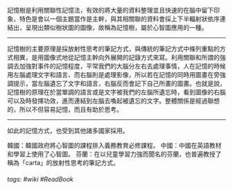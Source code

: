 記憶樹是利用關聯性記憶法，有效的將大量的資料整理並且快速的在腦中留下印象，特色是會以一個主題當作是主幹，與其相關聯的資料會採上下半輻射狀依序連結出，呈現出類似樹狀圖的圖像，故稱為記憶樹，屬於心智圖應用的一種。

---
記憶樹的主要原理是採放射性思考的筆記方式，與傳統的筆記方式中條列重點的方式相異，是用圖像式地從記憶主幹向外展開的記錄方式來寫。利用關聯和所謂的強調去加強對事件的記憶程度，平常我們的大腦分左右去處理事情，人在記憶的時候用左腦處理文字和語言、而右腦則是處理影像，所以若在記憶的同時用圖畫在旁強調提示，當左腦遺忘了文字和語言，右腦反而會記下自己所畫的圖畫。也就是說，記憶樹的原理在於當單調的語言或是文字被我們的左腦所遺忘時，看到圖像的右腦可以及時發揮功效，進而連結到左腦去喚起被遺忘的文字。整體關係是經過聯想的，所以不但容易記憶，而且有助於思考。

---
如此的記憶方式，也受到其他諸多國家採用。


韓國：韓國政府將心智圖的課程排入義務教育必修課程。
中國：中國在英語教材和學習上使用了心智圖。
芬蘭：在以兒童學習力強而聞名的芬蘭，也普遍教授了稱為「carta」的放射性思考的筆記方式。

###### tags: #wiki #ReadBook